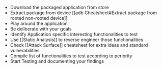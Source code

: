 - Download the packaged application from store
- Extract package from device [[adb Cheatsheet#Extract package from rooted non-rooted device]]
- Play around the application
- Be deliberate with your goals 
- Identify Application specific interesting functionalities to test
- Use [[Static Analysis]] to reverse engineer those functionalities
- Check [[Attack Surface]] cheatsheet for extra ideas and standard vulnerabilities
- Compile list of functionalities to test according to periority
- Start Testing and documenting your findings



